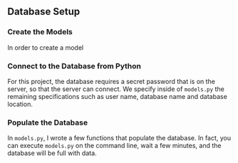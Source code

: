 ## Database Setup

### Create the Models

In order to create a model

### Connect to the Database from Python

For this project, the database requires a secret password that is on the server,
so that the server can connect. We specify inside of `models.py` the remaining
specifications such as user name, database name and database location.

### Populate the Database

In `models.py`, I wrote a few functions that populate the database. In fact, you
can execute `models.py` on the command line, wait a few minutes, and the
database will be full with data.

